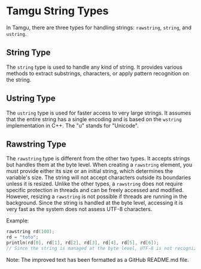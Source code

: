 # Tamgu String Types

In Tamgu, there are three types for handling strings: `rawstring`, `string`, and `ustring`.

## String Type

The `string` type is used to handle any kind of string. It provides various methods to extract substrings, characters, or apply pattern recognition on the string.

## Ustring Type

The `ustring` type is used for faster access to very large strings. It assumes that the entire string has a single encoding and is based on the `wstring` implementation in C++. The "u" stands for "Unicode".

## Rawstring Type

The `rawstring` type is different from the other two types. It accepts strings but handles them at the byte level. When creating a `rawstring` element, you must provide either its size or an initial string, which determines the variable's size. The string will not accept characters outside its boundaries unless it is resized. Unlike the other types, a `rawstring` does not require specific protection in threads and can be freely accessed and modified. However, resizing a `rawstring` is not possible if threads are running in the background. Since the string is handled at the byte level, accessing it is very fast as the system does not assess UTF-8 characters.

Example:
```cpp
rawstring rd(100);
rd = "toto";
println(rd[0], rd[1], rd[2], rd[3], rd[4], rd[5], rd[6]);
// Since the string is managed at the byte level, UTF-8 is not recognized: c l i c h Ã ©
```

Note: The improved text has been formatted as a GitHub README.md file.